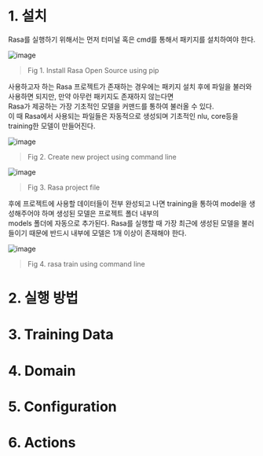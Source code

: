 # 1. 설치

Rasa를 실행하기 위해서는 먼저 터미널 혹은 cmd를 통해서 패키지를 설치하여야 한다.  

![image](https://user-images.githubusercontent.com/43739827/103540852-bf59bb80-4edd-11eb-88b0-4b4fd243c820.png)
> Fig 1. Install Rasa Open Source using pip  

사용하고자 하는 Rasa 프로젝트가 존재하는 경우에는 패키지 설치 후에 파일을 불러와 사용하면 되지만, 만약 아무런 패키지도 존재하지 않는다면  
Rasa가 제공하는 가장 기초적인 모델을 커맨드를 통하여 불러올 수 있다.  
이 때 Rasa에서 사용되는 파일들은 자동적으로 생성되며 기초적인 nlu, core등을 training한 모델이 만들어진다.  

![image](https://user-images.githubusercontent.com/43739827/103540861-c1bc1580-4edd-11eb-91e8-84bebcabdf16.png)
> Fig 2. Create new project using command line  

![image](https://user-images.githubusercontent.com/43739827/103540879-ca145080-4edd-11eb-8e09-e1991812d64d.png)
> Fig 3. Rasa project file  

 후에 프로젝트에 사용할 데이터들이 전부 완성되고 나면 training을 통하여 model을 생성해주어야 하며 생성된 모델은 프로젝트 폴더 내부의  
 models 폴더에 자동으로 추가된다. Rasa를 실행할 때 가장 최근에 생성된 모델을 불러들이기 때문에 반드시 내부에 모델은 1개 이상이 존재해야 한다.  

![image](https://user-images.githubusercontent.com/43739827/103540867-c4b70600-4edd-11eb-8e91-69792efe8bf9.png)
> Fig 4. rasa train using command line

# 2. 실행 방법

# 3. Training Data

# 4. Domain

# 5. Configuration

# 6. Actions

